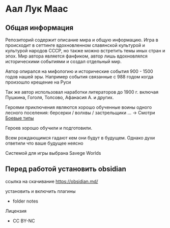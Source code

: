 # Аал Лук Маас


## Общая информация

Репозиторий содержит описание мира и общую информацию. Игра в происходит в сеттинге вдохновленном славянской культурой и культурой народов СССР, но также можно встретить темы иных стран и эпох. Мир автора является фанфиком, автор лишь вдохновлялся историческими событиями и создал отдельный мир.

Автор опирался на мифологию и исторические события 900 - 1500 годов нашей эры. Например события связанные с 988 годом когда произошло крещение на Руси

Так же автор использовал наработки литераторов до 1900 г. включая Пушкина, Гоголя, Толсово, Афанасия А. и других.

Героями приключения являются хорошо обученные воины одного лесного поселения: берсерки / волхвы / застрельщики … -> Смотри [Боевые типы](https://docs.google.com/document/d/1UEyL7EpgG9vABMZdTSbcGZ6QWSixEjswha29U81HZ-o/edit?tab=t.ne427b4ijjiy)

Героев хорошо обучили и подготовили.

Всем рождающимся гадают кем они будут в будущем. Однако духи ответили что ваше будущее неясно

Системой для игры выбрана Savege Worlds


## Перед работой установить obsidian

ссылка на скачивание
https://obsidian.md/

установить и включить плагины
* folder notes

Лицензия
* CC BY-NC